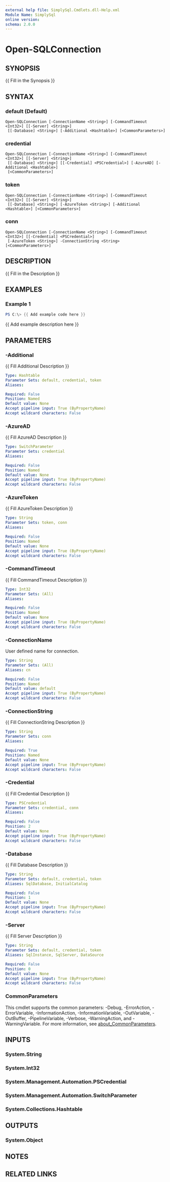 ```yaml
---
external help file: SimplySql.Cmdlets.dll-Help.xml
Module Name: SimplySql
online version:
schema: 2.0.0
---
```


# Open-SQLConnection

## SYNOPSIS
{{ Fill in the Synopsis }}

## SYNTAX

### default (Default)
```
Open-SQLConnection [-ConnectionName <String>] [-CommandTimeout <Int32>] [[-Server] <String>]
 [[-Database] <String>] [-Additional <Hashtable>] [<CommonParameters>]
```

### credential
```
Open-SQLConnection [-ConnectionName <String>] [-CommandTimeout <Int32>] [[-Server] <String>]
 [[-Database] <String>] [[-Credential] <PSCredential>] [-AzureAD] [-Additional <Hashtable>]
 [<CommonParameters>]
```

### token
```
Open-SQLConnection [-ConnectionName <String>] [-CommandTimeout <Int32>] [[-Server] <String>]
 [[-Database] <String>] [-AzureToken <String>] [-Additional <Hashtable>] [<CommonParameters>]
```

### conn
```
Open-SQLConnection [-ConnectionName <String>] [-CommandTimeout <Int32>] [[-Credential] <PSCredential>]
 [-AzureToken <String>] -ConnectionString <String> [<CommonParameters>]
```

## DESCRIPTION
{{ Fill in the Description }}

## EXAMPLES

### Example 1
```powershell
PS C:\> {{ Add example code here }}
```

{{ Add example description here }}

## PARAMETERS

### -Additional
{{ Fill Additional Description }}

```yaml
Type: Hashtable
Parameter Sets: default, credential, token
Aliases:

Required: False
Position: Named
Default value: None
Accept pipeline input: True (ByPropertyName)
Accept wildcard characters: False
```

### -AzureAD
{{ Fill AzureAD Description }}

```yaml
Type: SwitchParameter
Parameter Sets: credential
Aliases:

Required: False
Position: Named
Default value: None
Accept pipeline input: True (ByPropertyName)
Accept wildcard characters: False
```

### -AzureToken
{{ Fill AzureToken Description }}

```yaml
Type: String
Parameter Sets: token, conn
Aliases:

Required: False
Position: Named
Default value: None
Accept pipeline input: True (ByPropertyName)
Accept wildcard characters: False
```

### -CommandTimeout
{{ Fill CommandTimeout Description }}

```yaml
Type: Int32
Parameter Sets: (All)
Aliases:

Required: False
Position: Named
Default value: None
Accept pipeline input: True (ByPropertyName)
Accept wildcard characters: False
```

### -ConnectionName
User defined name for connection.

```yaml
Type: String
Parameter Sets: (All)
Aliases: cn

Required: False
Position: Named
Default value: default
Accept pipeline input: True (ByPropertyName)
Accept wildcard characters: False
```

### -ConnectionString
{{ Fill ConnectionString Description }}

```yaml
Type: String
Parameter Sets: conn
Aliases:

Required: True
Position: Named
Default value: None
Accept pipeline input: True (ByPropertyName)
Accept wildcard characters: False
```

### -Credential
{{ Fill Credential Description }}

```yaml
Type: PSCredential
Parameter Sets: credential, conn
Aliases:

Required: False
Position: 2
Default value: None
Accept pipeline input: True (ByPropertyName)
Accept wildcard characters: False
```

### -Database
{{ Fill Database Description }}

```yaml
Type: String
Parameter Sets: default, credential, token
Aliases: SqlDatabase, InitialCatalog

Required: False
Position: 1
Default value: None
Accept pipeline input: True (ByPropertyName)
Accept wildcard characters: False
```

### -Server
{{ Fill Server Description }}

```yaml
Type: String
Parameter Sets: default, credential, token
Aliases: SqlInstance, SqlServer, DataSource

Required: False
Position: 0
Default value: None
Accept pipeline input: True (ByPropertyName)
Accept wildcard characters: False
```

### CommonParameters
This cmdlet supports the common parameters: -Debug, -ErrorAction, -ErrorVariable, -InformationAction, -InformationVariable, -OutVariable, -OutBuffer, -PipelineVariable, -Verbose, -WarningAction, and -WarningVariable. For more information, see [about_CommonParameters](http://go.microsoft.com/fwlink/?LinkID=113216).

## INPUTS

### System.String

### System.Int32

### System.Management.Automation.PSCredential

### System.Management.Automation.SwitchParameter

### System.Collections.Hashtable

## OUTPUTS

### System.Object
## NOTES

## RELATED LINKS
